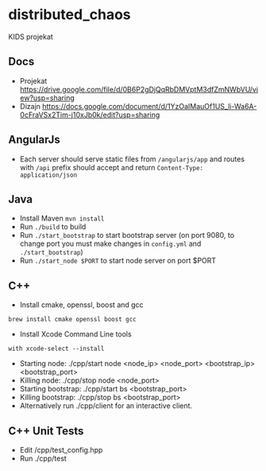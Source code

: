 # distributed_chaos
KIDS projekat

## Docs
- Projekat https://drive.google.com/file/d/0B6P2gDjQqRbDMVptM3dfZmNWbVU/view?usp=sharing
- Dizajn https://docs.google.com/document/d/1YzOaIMauOf1US_li-Wa6A-0cFraVSx2Tim-j10xJb0k/edit?usp=sharing

## AngularJs
- Each server should serve static files from `/angularjs/app` and routes with `/api` prefix should accept and return `Content-Type: application/json`

## Java
- Install Maven `mvn install`
- Run `./build` to build
- Run `./start_bootstrap` to start bootstrap server (on port 9080, to change port you must make changes in `config.yml` and `./start_bootstrap`)
- Run `./start_node $PORT` to start node server on port $PORT

## C++
- Install cmake, openssl, boost and gcc
```
brew install cmake openssl boost gcc
```
- Install Xcode Command Line tools 
```
with xcode-select --install
```
- Starting node: ./cpp/start node <node_ip> <node_port> <bootstrap_ip> <bootstrap_port>
- Killing node: ./cpp/stop node <node_port>
- Starting bootstrap: ./cpp/start bs <bootstrap_port>
- Killing bootstrap: ./cpp/stop bs <bootstrap_port>
- Alternatively run ./cpp/client for an interactive client.

## C++ Unit Tests
- Edit /cpp/test_config.hpp
- Run ./cpp/test

